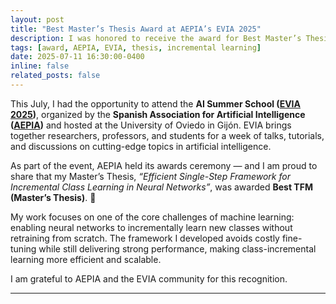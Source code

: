 ```yaml
---
layout: post
title: "Best Master’s Thesis Award at AEPIA’s EVIA 2025"
description: I was honored to receive the award for Best Master’s Thesis during AEPIA’s AI Summer School (EVIA 2025) in Gijón.
tags: [award, AEPIA, EVIA, thesis, incremental learning]
date: 2025-07-11 16:30:00-0400
inline: false
related_posts: false
---
```


This July, I had the opportunity to attend the **AI Summer School ([EVIA 2025](https://www.aepia.org/evia2025/))**, organized by the **Spanish Association for Artificial Intelligence ([AEPIA](http://aepia.org/))** and hosted at the University of Oviedo in Gijón. EVIA brings together researchers, professors, and students for a week of talks, tutorials, and discussions on cutting-edge topics in artificial intelligence.  

As part of the event, AEPIA held its awards ceremony — and I am proud to share that my Master’s Thesis, *“Efficient Single-Step Framework for Incremental Class Learning in Neural Networks”*, was awarded **Best TFM (Master’s Thesis)**. 🎉  

My work focuses on one of the core challenges of machine learning: enabling neural networks to incrementally learn new classes without retraining from scratch. The framework I developed avoids costly fine-tuning while still delivering strong performance, making class-incremental learning more efficient and scalable.  

I am grateful to AEPIA and the EVIA community for this recognition.

---
